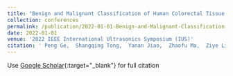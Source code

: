 ```yaml
---
title: "Benign and Malignant Classification of Human Colorectal Tissue by Acoustic-Resolution Photoacoustic Microscopy"
collection: conferences
permalink: /publication/2022-01-01-Benign-and-Malignant-Classification-of-Human-Colorectal-Tissue-by-Acoustic-Resolution-Photoacoustic-Microscopy
date: 2022-01-01
venue: '2022 IEEE International Ultrasonics Symposium (IUS)'
citation: ' Peng Ge,  Shangqing Tong,  Yanan Jiao,  Zhaofu Ma,  Ziye Li,  Longhai Liu,  Feng Gao,  Xiaohui Du,  Fei Gao, &quot;Benign and Malignant Classification of Human Colorectal Tissue by Acoustic-Resolution Photoacoustic Microscopy.&quot; 2022 IEEE International Ultrasonics Symposium (IUS), 2022.'
---
```

Use [Google Scholar](https://scholar.google.com/scholar?q=Benign+and+Malignant+Classification+of+Human+Colorectal+Tissue+by+Acoustic+Resolution+Photoacoustic+Microscopy){:target="_blank"} for full citation